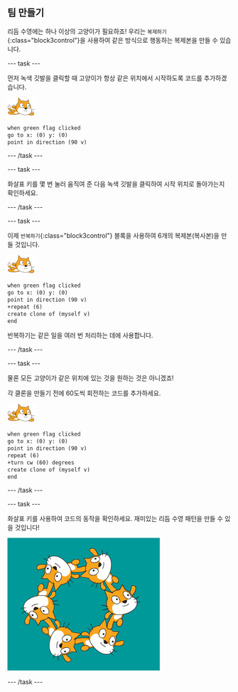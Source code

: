 ## 팀 만들기

리듬 수영에는 하나 이상의 고양이가 필요하죠! 우리는 `복제하기`{:class="block3control"}을 사용하여 같은 방식으로 행동하는 복제본을 만들 수 있습니다.

--- task ---

먼저 녹색 깃발을 클릭할 때 고양이가 항상 같은 위치에서 시작하도록 코드를 추가하겠습니다.

![수영하는 고양이 스프라이트](images/swimmer-sprite.png)

```blocks3
when green flag clicked
go to x: (0) y: (0)
point in direction (90 v)
```

--- /task ---

--- task ---

화살표 키를 몇 번 눌러 움직여 준 다음 녹색 깃발을 클릭하여 시작 위치로 돌아가는지 확인하세요.

--- /task ---

--- task ---

이제 `반복하기`{:class="block3control"} 블록을 사용하여 6개의 복제본(복사본)을 만들 것입니다.

![수영하는 고양이 스프라이트](images/swimmer-sprite.png)

```blocks3
when green flag clicked
go to x: (0) y: (0)
point in direction (90 v)
+repeat (6)
create clone of (myself v)
end
```

반복하기는 같은 일을 여러 번 처리하는 데에 사용합니다.

--- /task ---

--- task ---

물론 모든 고양이가 같은 위치에 있는 것을 원하는 것은 아니겠죠!

각 클론을 만들기 전에 60도씩 회전하는 코드를 추가하세요.

![수영하는 고양이 스프라이트](images/swimmer-sprite.png)

```blocks3
when green flag clicked
go to x: (0) y: (0)
point in direction (90 v)
repeat (6)
+turn cw (60) degrees
create clone of (myself v)
end
```

--- /task ---

--- task ---

 화살표 키를 사용하여 코드의 동작을 확인하세요. 재미있는 리듬 수영 패턴을 만들 수 있을 것입니다!

![서로 다른 위치와 방향을 가진 6개의 고양이 스프라이트](images/swim-test-clones.png)

--- /task ---
